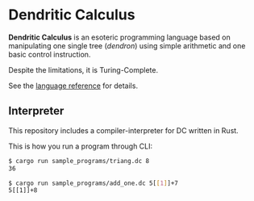 # Dendritic Calculus

**Dendritic Calculus** is an esoteric programming language based on manipulating one single tree (*dendron*) using simple arithmetic and one basic control instruction. 

Despite the limitations, it is Turing-Complete.

See the [language reference](https://cancrizans.github.io/dendritic-calculus) for details.

## Interpreter

This repository includes a compiler-interpreter for DC written in Rust.

This is how you run a program through CLI:

```bash
$ cargo run sample_programs/triang.dc 8
36

$ cargo run sample_programs/add_one.dc 5[[1]]+7
5[[1]]+8
```

